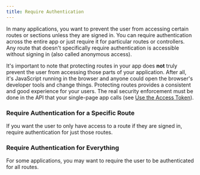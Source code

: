 ```yaml
---
title: Require Authentication
---
```

In many applications, you want to prevent the user from accessing certain routes or sections unless they are signed in. You can require authentication across the entire app or just require it for particular routes or controllers. Any route that doesn't specifically require authentication is accessible without signing in (also called anonymous access).

It's important to note that protecting routes in your app does **not** truly prevent the user from accessing those parts of your application. After all, it's JavaScript running in the browser and anyone could open the browser's developer tools and change things. Protecting routes provides a consistent and good experience for your users. The real security enforcement must be done in the API that your single-page app calls (see [Use the Access Token](/guides/sign-into-spa/-/use-the-access-token)).

### Require Authentication for a Specific Route

If you want the user to only have access to a route if they are signed in, require authentication for just those routes.

<StackSelector snippet="reqauthspecific"/>

### Require Authentication for Everything

For some applications, you may want to require the user to be authenticated for all routes.

<StackSelector snippet="reqautheverything"/>

<NextSectionLink/>
